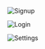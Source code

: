 ![Signup](https://github.com/user-attachments/assets/41a57122-3093-48bb-b7ca-5a94617bdaff)

![Login](https://github.com/user-attachments/assets/9160b05c-2856-4c79-910c-a2b8c627f9f5)

![Settings](https://github.com/user-attachments/assets/cfe8daa8-2380-4b03-badf-8896cc0e79b3)
